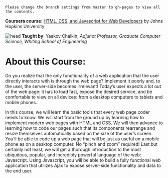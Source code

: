 `Please change the branch settings from master to gh-pages to view all the contents.`

**Coursera course**: [HTML, CSS, and Javascript for Web Developers](https://www.coursera.org/learn/html-css-javascript-for-web-developers)
by Johns Hopkins University

![head](https://user-images.githubusercontent.com/68955449/119085564-9b78bb80-ba21-11eb-9120-657bc62b0a2e.jpg)  **Taught by**: Yaakov Chaikin, _Adjunct Professor, Graduate Computer Science, Whiting School of Engineering_

# About this Course:

Do you realize that the only functionality of a web application that the user directly interacts with is through the web page? Implement it poorly and, to the user, the server-side becomes irrelevant! Today’s user expects a lot out of the web page: it has to load fast, expose the desired service, and be comfortable to view on all devices: from a desktop computers to tablets and mobile phones.

In this course, we will learn the basic tools that every web page coder needs to know. We will start from the ground up by learning how to implement modern web pages with HTML and CSS. We will then advance to learning how to code our pages such that its components rearrange and resize themselves automatically based on the size of the user’s screen. You’ll be able to code up a web page that will be just as useful on a mobile phone as on a desktop computer. No “pinch and zoom” required! Last but certainly not least, we will get a thorough introduction to the most ubiquitous, popular, and incredibly powerful language of the web: Javascript. Using Javascript, you will be able to build a fully functional web application that utilizes Ajax to expose server-side functionality and data to the end user.
